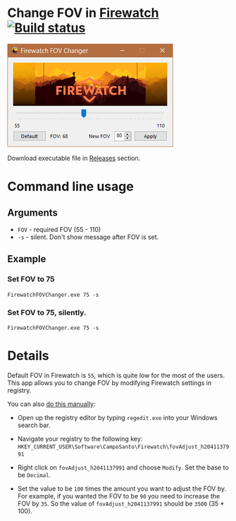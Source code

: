 # Change FOV in [Firewatch](http://www.firewatchgame.com/) [![Build status](https://ci.appveyor.com/api/projects/status/k73av165njrmowf9/branch/master?svg=true)](https://ci.appveyor.com/project/beatcracker/firewatch-fov-changer/branch/master)

![Firewatch FOV Changer](img/FirewatchFOVChanger.png)

Download executable file in [Releases](https://github.com/beatcracker/firewatch-fov-changer/releases) section.

# Command line usage

## Arguments

* `FOV` - required FOV (55 - 110)
* `-s` - silent. Don't show message after FOV is set.

## Example

### Set FOV to 75


```
FirewatchFOVChanger.exe 75 -s

```

### Set FOV to 75, silently.


```
FirewatchFOVChanger.exe 75 -s

```

# Details

Default FOV in Firewatch is `55`, which is quite low for the most of the users. This app allows you to change FOV by modifying Firewatch settings in registry.

You can also [do this manually](http://steamcommunity.com/app/383870/discussions/1/412446292776350214):

* Open up the registry editor by typing `regedit.exe` into your Windows search bar. 

* Navigate your registry to the following key:
  `HKEY_CURRENT_USER\Software\CampoSanto\Firewatch\fovAdjust_h2041137991`

* Right click on `fovAdjust_h2041137991` and choose `Modify`. Set the base to be `Decimal`.

* Set the value to be `100` times the amount you want to adjust the FOV by. For example, if you wanted the FOV to be `90` you need to increase the FOV by `35`. So the value of `fovAdjust_h2041137991` should be `3500` (35 * 100).
